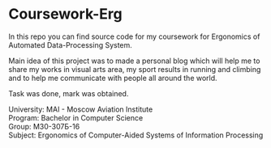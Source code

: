 # Coursework-Erg

In this repo you can find source code for my coursework for Ergonomics of
Automated Data-Processing System.

Main idea of this project was to made a personal blog which will help me to
share my works in visual arts area, my sport results in running and climbing
and  to help me communicate with people all around the world.

Task was done, mark was obtained.

University: MAI - Moscow Aviation Institute </br>
Program: Bachelor in Computer Science </br>
Group: M30-307Б-16 </br>
Subject: Ergonomics of Computer-Aided Systems of Information Processing </br>
